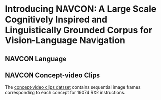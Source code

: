 # Introducing NAVCON: A Large Scale Cognitively Inspired and Linguistically Grounded Corpus for Vision-Language Navigation

## NAVCON Language 

## NAVCON Concept-video Clips

The [concept-video clips dataset](s3://navcondata/rxr_clips/) contains sequential image frames corresponding to each concept for 19074 RXR instructions. 
